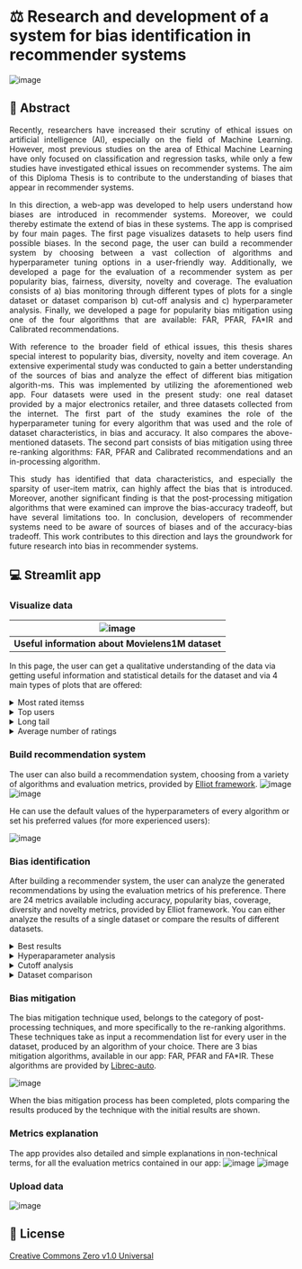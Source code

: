 # ⚖ Research and development of a system for bias identification in recommender systems
![image](https://user-images.githubusercontent.com/48930309/198666695-e314fec9-f35b-4c28-b218-5940e2d77e60.png)
## 📕 Abstract
<div align= "justify">
Recently, researchers have increased their scrutiny of ethical issues on artificial intelligence (AI), especially οn the field of Machine Learning. However, most previous studies on the area of Ethical Machine Learning have only focused on classification and regression tasks,  while only a few studies have investigated ethical issues on recommender systems.
The aim of this Diploma Thesis is to contribute to the understanding of biases that appear in recommender systems. 

In this direction, a web-app was developed to help users understand how biases are introduced in recommender systems. Moreover, we could thereby estimate the extend of bias in these systems. The app is comprised by four main pages. The first page visualizes datasets to help users find possible biases. In the second page, the user can build a recommender system by choosing between a vast collection of algorithms and hyperparameter tuning options in a user-friendly way. Additionally, we developed a page for the evaluation of a recommender system as per popularity bias, fairness, diversity, novelty and coverage. The evaluation consists of a) bias monitoring through different types of plots for a single dataset or dataset comparison b) cut-off analysis and c) hyperparameter analysis. Finally, we developed a page for popularity bias mitigation using one of the four algorithms that are available:  FAR, PFAR, FA*IR and Calibrated recommendations.

With reference to the broader field of ethical issues, this thesis shares special interest to popularity bias, diversity, novelty and item coverage. An extensive experimental study was conducted to gain a better understanding of the sources of bias and analyze the effect of different bias mitigation algorith\-ms. This was implemented by utilizing the aforementioned web app. Four datasets were used in the present study: one real dataset provided by a major electronics retailer, and three datasets collected from the internet.
The first part of the study examines the role of the hyperparameter tuning for every algorithm that was used and the role of dataset characteristics, in bias and accuracy. It also compares the above-mentioned datasets. The second part consists of bias mitigation using three re-ranking algorithms: FAR, PFAR and Calibrated recommendations and an in-processing algorithm.

This study has identified that data characteristics, and especially the sparsity of user-item matrix, can highly affect the bias that is introduced. Moreover, another significant finding is that the post-processing mitigation algorithms that were examined can improve the bias-accuracy tradeoff, but have several limitations too.
In conclusion, developers of recommender systems need to be aware of sources of biases and of the accuracy-bias tradeoff. This work contributes to this direction and
lays the groundwork for future research into bias in recommender systems.
</div>

## 💻 Streamlit app
### Visualize data
| ![image](https://user-images.githubusercontent.com/48930309/198675351-a43220a1-cd58-4097-aebb-751e41ffd920.png) |
|:--:|
| <b>Useful information about Movielens1M dataset</b>|

In this page, the user can get a qualitative understanding of the data via getting useful information and statistical details for the dataset and via 4 main types of plots that are offered:

<details><summary>Most rated itemss</summary>
<p>
 
![image](https://user-images.githubusercontent.com/48930309/198682956-3186bc8b-f1b2-4586-ac03-762430585110.png)
 
</p>
</details>

<details><summary>Top users</summary>
<p>
 
![image](https://user-images.githubusercontent.com/48930309/198683638-2fc84135-fb07-42d9-9184-3b33d98eb1ea.png)
 
</p>
</details>

<details><summary>Long tail</summary>
<p>
 
![image](https://user-images.githubusercontent.com/48930309/198683765-feb7e3d2-94da-4cbf-a231-9510ba518ae3.png)
 
</p>
</details>

<details><summary>Average number of ratings</summary> 
<p>
 
![image](https://user-images.githubusercontent.com/48930309/198683718-f46bcaee-fcc6-4a99-a88e-9a2d22b00a7b.png)
 
</p>
</details>



### Build recommendation system
The user can also build a recommendation system, choosing from a variety of algorithms and evaluation metrics, provided by [Elliot framework](https://github.com/sisinflab/elliot). 
![image](https://user-images.githubusercontent.com/48930309/198673033-b0e23409-9b63-43a1-9b3e-79cadc8c7093.png)
![image](https://user-images.githubusercontent.com/48930309/198673266-bc6a128f-892d-4540-9c45-a514e6c85b4b.png)



He can use the default values of the hyperparameters of every algorithm or set his preferred values (for more experienced users):

![image](https://user-images.githubusercontent.com/48930309/198674292-39bde047-4913-4ea7-a202-dcd2345c957d.png)

### Bias identification
After building a recommender system, the user can analyze the generated recommendations by using the evaluation metrics of his preference. There are 24 metrics available including accuracy, popularity bias, coverage, diversity and novelty metrics, provided by Elliot framework. You can either analyze the results of a single dataset or compare the results of different datasets. 
<details><summary>Best results</summary>
<p>

#### Best results
![image](https://user-images.githubusercontent.com/48930309/198676083-4e5e7333-9cea-4700-b94e-54b912be476d.png)



</p>
</details>

<details><summary>Hyperaparameter analysis</summary>
<p>


![image](https://user-images.githubusercontent.com/48930309/198676778-99d260ba-6b8e-41d4-b40c-01bc77d6622a.png)

</p>
</details>

<details><summary>Cutoff analysis</summary>
<p>

![image](https://user-images.githubusercontent.com/48930309/198676163-70a5fa7f-ad2d-4b46-840b-fad41a4888b9.png)

</p>
</details>
<details><summary>Dataset comparison</summary>
<p>

![image](https://user-images.githubusercontent.com/48930309/198677162-8f2f15d9-8a9e-467f-9067-f8a1d674fa9d.png)

</p>
</details>

### Bias mitigation
The bias mitigation technique used, belongs to the category of post-processing techniques, and more specifically to the re-ranking algorithms. These techniques take as input a recommendation list for every user in the dataset, produced by an algorithm of your choice. There are 3 bias mitigation algorithms, available in our app: FAR, PFAR and FA*IR. These algorithms are provided by [Librec-auto](https://github.com/that-recsys-lab/librec-auto).
 
![image](https://user-images.githubusercontent.com/48930309/198679870-33f89129-6320-4121-89e9-7536e76df0bb.png)

When the bias mitigation process has been completed, plots comparing the results produced by the technique with the initial results are shown. 

### Metrics explanation
The app provides also detailed and simple explanations in non-technical terms, for all the evaluation metrics contained in our app:
![image](https://user-images.githubusercontent.com/48930309/198674718-ab38570d-480f-4007-94bd-88e803a17d0c.png)
![image](https://user-images.githubusercontent.com/48930309/198674819-f959c827-fc03-40d3-9333-938524ec6daa.png)

### Upload data
![image](https://user-images.githubusercontent.com/48930309/198674899-5509ad2f-17b5-486b-8615-9dd635a2947f.png)

## 📜 License
[Creative Commons Zero v1.0 Universal](https://github.com/rkapsalis/Thesis/blob/main/license.md)
